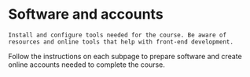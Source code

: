 # Software and accounts

```{admonition} Objective
Install and configure tools needed for the course. Be aware of resources and online tools that help with front-end development.
```

Follow the instructions on each subpage to prepare software and create online accounts needed to complete the course.

<!-- ```{tableofcontents}
``` -->
